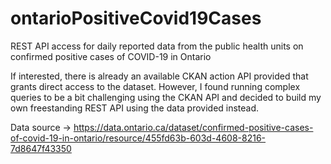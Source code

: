 # ontarioPositiveCovid19Cases
REST API access for daily reported data from the public health units on confirmed positive cases of COVID-19 in Ontario 

If interested, there is already an available CKAN action API provided that grants direct access to the dataset. However, I found running complex queries to be a bit challenging using the CKAN API and decided to build my own freestanding REST API using the data provided instead. 

Data source -> https://data.ontario.ca/dataset/confirmed-positive-cases-of-covid-19-in-ontario/resource/455fd63b-603d-4608-8216-7d8647f43350
